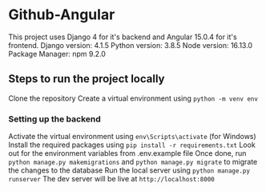 # Github-Angular

This project uses Django 4 for it's backend and Angular 15.0.4 for it's frontend.
Django version: 4.1.5
Python version: 3.8.5
Node version: 16.13.0
Package Manager: npm 9.2.0

## Steps to run the project locally

Clone the repository
Create a virtual environment using `python -m venv env`

### Setting up the backend

Activate the virtual environment using `env\Scripts\activate` (for Windows)
Install the required packages using `pip install -r requirements.txt`
Look out for the environment variables from .env.example file
Once done, run `python manage.py makemigrations` and `python manage.py migrate` to migrate the changes to the database
Run the local server using `python manage.py runserver`
The dev server will be live at `http://localhost:8000`
